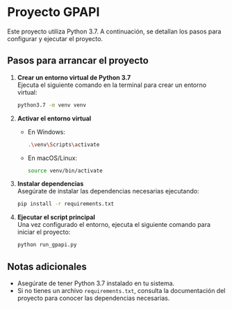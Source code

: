 # Proyecto GPAPI

Este proyecto utiliza Python 3.7. A continuación, se detallan los pasos para configurar y ejecutar el proyecto.

## Pasos para arrancar el proyecto

1. **Crear un entorno virtual de Python 3.7**  
    Ejecuta el siguiente comando en la terminal para crear un entorno virtual:
    ```bash
    python3.7 -m venv venv
    ```

2. **Activar el entorno virtual**  
    - En Windows:
      ```bash
      .\venv\Scripts\activate
      ```
    - En macOS/Linux:
      ```bash
      source venv/bin/activate
      ```

3. **Instalar dependencias**  
    Asegúrate de instalar las dependencias necesarias ejecutando:
    ```bash
    pip install -r requirements.txt
    ```

4. **Ejecutar el script principal**  
    Una vez configurado el entorno, ejecuta el siguiente comando para iniciar el proyecto:
    ```bash
    python run_gpapi.py
    ```

## Notas adicionales
- Asegúrate de tener Python 3.7 instalado en tu sistema.
- Si no tienes un archivo `requirements.txt`, consulta la documentación del proyecto para conocer las dependencias necesarias.
